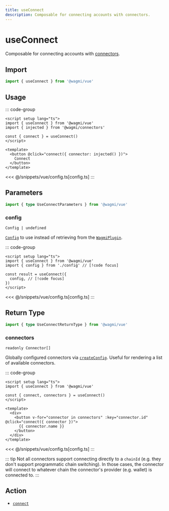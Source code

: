 ```yaml
---
title: useConnect
description: Composable for connecting accounts with connectors.
---
```


<script setup>
const packageName = '@wagmi/vue'
const actionName = 'connect'
const typeName = 'Connect'
const mutate = 'connect'
const TData = '{ accounts: readonly [Address, ...Address[]]; chainId: number; }'
const TError = 'ConnectErrorType'
const TVariables = '{ chainId?: number | undefined; connector?: CreateConnectorFn | Connector | undefined; withCapabilities?: boolean | undefined }'
</script>

# useConnect

Composable for connecting accounts with [connectors](/vue/api/connectors).

## Import

```ts
import { useConnect } from '@wagmi/vue'
```

## Usage

::: code-group
```vue [index.vue]
<script setup lang="ts">
import { useConnect } from '@wagmi/vue'
import { injected } from '@wagmi/connectors'

const { connect } = useConnect()
</script>

<template>
  <button @click="connect({ connector: injected() })">
    Connect
  </button>
</template>
```
<<< @/snippets/vue/config.ts[config.ts]
:::

## Parameters

```ts
import { type UseConnectParameters } from '@wagmi/vue'
```

### config

`Config | undefined`

[`Config`](/vue/api/createConfig#config) to use instead of retrieving from the [`WagmiPlugin`](/vue/api/WagmiPlugin).

::: code-group
```vue [index.vue]
<script setup lang="ts">
import { useConnect } from '@wagmi/vue'
import { config } from './config' // [!code focus]

const result = useConnect({
  config, // [!code focus]
})
</script>
```
<<< @/snippets/vue/config.ts[config.ts]
:::

<!--@include: @shared/mutation-options.md-->

## Return Type

```ts
import { type UseConnectReturnType } from '@wagmi/vue'
```

### connectors

`readonly Connector[]`

Globally configured connectors via [`createConfig`](/vue/api/createConfig#connectors). Useful for rendering a list of available connectors.

::: code-group
```vue [index.vue]
<script setup lang="ts">
import { useConnect } from '@wagmi/vue'

const { connect, connectors } = useConnect()
</script>

<template>
  <div>
    <button v-for="connector in connectors" :key="connector.id" @click="connect({ connector })">
      {{ connector.name }}
    </button>
  </div>
</template>
```
<<< @/snippets/vue/config.ts[config.ts]
:::

<!--@include: @shared/mutation-result.md-->

::: tip
Not all connectors support connecting directly to a `chainId` (e.g. they don't support programmatic chain switching). In those cases, the connector will connect to whatever chain the connector's provider (e.g. wallet) is connected to.
:::

<!--@include: @shared/mutation-imports.md-->

## Action

- [`connect`](/core/api/actions/connect)
